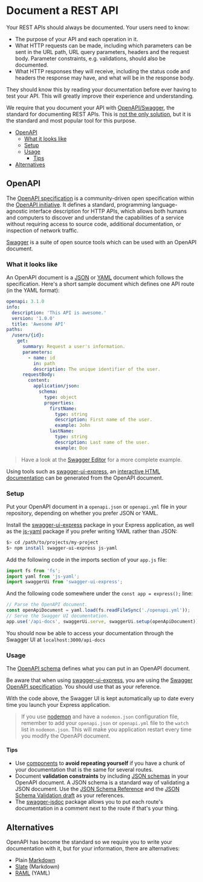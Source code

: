 # Document a REST API

Your REST APIs should always be documented. Your users need to know:

- The purpose of your API and each operation in it.
- What HTTP requests can be made, including which parameters can be sent in the
  URL path, URL query parameters, headers and the request body. Parameter
  constraints, e.g. validations, should also be documented.
- What HTTP responses they will receive, including the status code and headers
  the response may have, and what will be in the response body.

They should know this by reading your documentation before ever having to test
your API. This will greatly improve their experience and understanding.

We require that you document your API with [OpenAPI/Swagger](#openapi), the
standard for documenting REST APIs. This is [not the only
solution](#alternatives), but it is the standard and most popular tool for this
purpose.

<!-- START doctoc generated TOC please keep comment here to allow auto update -->
<!-- DON'T EDIT THIS SECTION, INSTEAD RE-RUN doctoc TO UPDATE -->

- [OpenAPI](#openapi)
  - [What it looks like](#what-it-looks-like)
  - [Setup](#setup)
  - [Usage](#usage)
    - [Tips](#tips)
- [Alternatives](#alternatives)

<!-- END doctoc generated TOC please keep comment here to allow auto update -->

## OpenAPI

The [OpenAPI specification][openapi-spec] is a community-driven open
specification within the [OpenAPI initiative][openapi]. It defines a standard,
programming language-agnostic interface description for HTTP APIs, which allows
both humans and computers to discover and understand the capabilities of a
service without requiring access to source code, additional documentation, or
inspection of network traffic.

[Swagger][swagger] is a suite of open source tools which can be used with an
OpenAPI document.

### What it looks like

An OpenAPI document is a [JSON][json] or [YAML][yaml] document which follows the
specification. Here's a short sample document which defines one API route (in
the YAML format):

```yml
openapi: 3.1.0
info:
  description: 'This API is awesome.'
  version: '1.0.0'
  title: 'Awesome API'
paths:
  /users/{id}:
    get:
      summary: Request a user's information.
      parameters:
        - name: id
          in: path
          description: The unique identifier of the user.
      requestBody:
        content:
          application/json:
            schema:
              type: object
              properties:
                firstName:
                  type: string
                  description: First name of the user.
                  example: John
                lastName:
                  type: string
                  description: Last name of the user.
                  example: Doe
```

> Have a look at the [Swagger Editor][swagger-editor] for a more complete
> example.

Using tools such as [swagger-ui-express][swagger-ui-express], an [interactive
HTML documentation][example-openapi] can be generated from the OpenAPI document.

### Setup

Put your OpenAPI document in a `openapi.json` or `openapi.yml` file in your
repository, depending on whether you prefer JSON or YAML.

Install the [swagger-ui-express][swagger-ui-express] package in your Express
application, as well as the [js-yaml][js-yaml] package if you prefer writing
YAML rather than JSON:

```bash
$> cd /path/to/projects/my-project
$> npm install swagger-ui-express js-yaml
```

Add the following code in the imports section of your `app.js` file:

```js
import fs from 'fs';
import yaml from 'js-yaml';
import swaggerUi from 'swagger-ui-express';
```

And the following code somewhere under the `const app =
express();` line:

```js
// Parse the OpenAPI document.
const openApiDocument = yaml.load(fs.readFileSync('./openapi.yml'));
// Serve the Swagger UI documentation.
app.use('/api-docs', swaggerUi.serve, swaggerUi.setup(openApiDocument));
```

You should now be able to access your documentation through the Swagger UI at
`localhost:3000/api-docs`

### Usage

The [OpenAPI schema][openapi-schema] defines what you can put in an OpenAPI
document.

Be aware that when using [swagger-ui-express][swagger-ui-express], you are using
the [Swagger OpenAPI specification][swagger-spec]. You should use that as your
reference.

With the code above, the Swagger UI is kept automatically up to date every time
you launch your Express application.

> If you use [nodemon][nodemon] and have a `nodemon.json` configuration file,
> remember to add your `openapi.json` or `openapi.yml` file to the `watch` list
> in `nodemon.json`. This will make you application restart every time you
> modify the OpenAPI document.

#### Tips

- Use [components][openapi-components] to **avoid repeating yourself** if you
  have a chunk of your documentation that is the same for several routes.
- Document **validation constraints** by including [JSON schemas][json-schema]
  in your OpenAPI document. A JSON schema is a standard way of validating a JSON
  document. Use the [JSON Schema Reference][json-schema-reference] and the [JSON
  Schema Validation draft][json-schema-validation] as your references.
- The [swagger-jsdoc][swagger-jsdoc] package allows you to put each route's
  documentation in a comment next to the route if that's your thing.

## Alternatives

OpenAPI has become the standard so we require you to write your documentation
with it, but for your information, there are alternatives:

- Plain [Markdown][markdown]
- [Slate][slate] (Markdown)
- [RAML][raml] (YAML)

[apiary]: https://apiary.io
[example-openapi]: https://demo.archioweb.ch/docs/openapi
[express-static]: https://expressjs.com/en/starter/static-files.html
[js-yaml]: https://www.npmjs.com/package/js-yaml
[json]: https://www.json.org
[json-schema]: https://json-schema.org
[json-schema-reference]: http://json-schema.org/understanding-json-schema/reference/
[json-schema-validation]: https://json-schema.org/draft/2019-09/json-schema-validation.html
[markdown]: https://daringfireball.net/projects/markdown/syntax
[node]: https://nodejs.org/
[nodemon]: https://www.npmjs.com/package/nodemon
[openapi]: https://www.openapis.org
[openapi-components]: https://github.com/OAI/OpenAPI-Specification/blob/master/versions/3.0.3.md#componentsObject
[openapi-schema]: https://github.com/OAI/OpenAPI-Specification/blob/master/versions/3.0.3.md#schema
[openapi-spec]: https://github.com/OAI/OpenAPI-Specification
[raml]: https://raml.org
[slate]: https://github.com/lord/slate
[swagger]: https://swagger.io
[swagger-editor]: https://editor.swagger.io
[swagger-jsdoc]: https://github.com/Surnet/swagger-jsdoc/blob/master/docs/GETTING-STARTED.md
[swagger-spec]: https://swagger.io/specification/
[swagger-ui-express]: https://www.npmjs.com/package/swagger-ui-express
[yaml]: https://yaml.org
